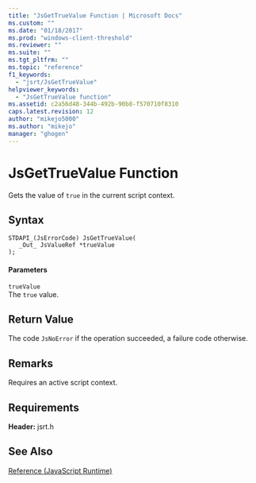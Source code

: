 ```yaml
---
title: "JsGetTrueValue Function | Microsoft Docs"
ms.custom: ""
ms.date: "01/18/2017"
ms.prod: "windows-client-threshold"
ms.reviewer: ""
ms.suite: ""
ms.tgt_pltfrm: ""
ms.topic: "reference"
f1_keywords: 
  - "jsrt/JsGetTrueValue"
helpviewer_keywords: 
  - "JsGetTrueValue function"
ms.assetid: c2a56d48-344b-492b-90b8-f570710f8310
caps.latest.revision: 12
author: "mikejo5000"
ms.author: "mikejo"
manager: "ghogen"
---
```

# JsGetTrueValue Function
Gets the value of `true` in the current script context.  
  
## Syntax  
  
```  
STDAPI_(JsErrorCode) JsGetTrueValue(  
   _Out_ JsValueRef *trueValue  
);  
```  
  
#### Parameters  
 `trueValue`  
 The `true` value.  
  
## Return Value  
 The code `JsNoError` if the operation succeeded, a failure code otherwise.  
  
## Remarks  
 Requires an active script context.  
  
## Requirements  
 **Header:** jsrt.h  
  
## See Also  
 [Reference (JavaScript Runtime)](../chakra-hosting/reference-javascript-runtime.md)